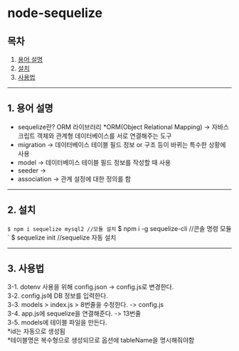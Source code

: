 # node-sequelize

## 목차

1. [용어 설명](#1.-용어-설명)
2. [설치](#2.-설치)
3. [사용법](#3.-사용법)

___

## 1. 용어 설명
* sequelize란? ORM 라이브러리
  *ORM(Object Relational Mapping) -> 자바스크립트 객체와 관계형 데이터베이스를 서로 연결해주는 도구
* migration -> 데이터베이스 테이블 필드 정보 or 구조 등이 바뀌는 특수한 상황에 사용
* model -> 데이터베이스 테이블 필드 정보를 작성할 때 사용
* seeder ->  
* association -> 관계 설정에 대한 정의를 함
    
___

## 2. 설치
` $ npm i sequelize mysql2 //모듈 설치
` $ npm i -g sequelize-cli //콘솔 명령 모듈
` $ sequelize init //sequelize 자동 설치

___

## 3. 사용법
3-1. dotenv 사용을 위해 config.json -> config.js로 변경한다. <br>
3-2. config.js에 DB 정보를 입력한다. <br>
3-3. models > index.js > 8번줄을 수정한다. -> config.js <br>
3-4. app.js에 sequelize을 연결해준다. -> 13번줄 <br>
3-5. models에 테이블 파일을 만든다. <br> 
 *id는 자동으로 생성됨 <br>
 *테이블명은 복수형으로 생성되므로 옵션에 tableName을 명시해줘야함 <br>

